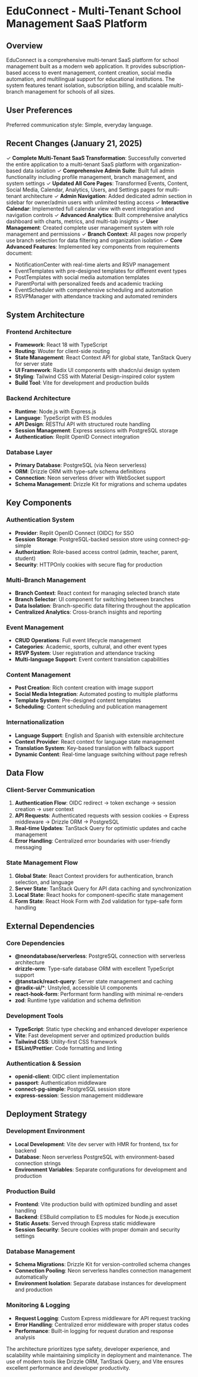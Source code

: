 # EduConnect - Multi-Tenant School Management SaaS Platform

## Overview

EduConnect is a comprehensive multi-tenant SaaS platform for school management built as a modern web application. It provides subscription-based access to event management, content creation, social media automation, and multilingual support for educational institutions. The system features tenant isolation, subscription billing, and scalable multi-branch management for schools of all sizes.

## User Preferences

Preferred communication style: Simple, everyday language.

## Recent Changes (January 21, 2025)

✓ **Complete Multi-Tenant SaaS Transformation**: Successfully converted the entire application to a multi-tenant SaaS platform with organization-based data isolation
✓ **Comprehensive Admin Suite**: Built full admin functionality including profile management, branch management, and system settings 
✓ **Updated All Core Pages**: Transformed Events, Content, Social Media, Calendar, Analytics, Users, and Settings pages for multi-tenant architecture
✓ **Admin Navigation**: Added dedicated admin section in sidebar for owner/admin users with unlimited testing access
✓ **Interactive Calendar**: Implemented full calendar view with event integration and navigation controls
✓ **Advanced Analytics**: Built comprehensive analytics dashboard with charts, metrics, and multi-tab insights
✓ **User Management**: Created complete user management system with role management and permissions
✓ **Branch Context**: All pages now properly use branch selection for data filtering and organization isolation
✓ **Core Advanced Features**: Implemented key components from requirements document:
  - NotificationCenter with real-time alerts and RSVP management
  - EventTemplates with pre-designed templates for different event types  
  - PostTemplates with social media automation templates
  - ParentPortal with personalized feeds and academic tracking
  - EventScheduler with comprehensive scheduling and automation
  - RSVPManager with attendance tracking and automated reminders

## System Architecture

### Frontend Architecture
- **Framework**: React 18 with TypeScript
- **Routing**: Wouter for client-side routing
- **State Management**: React Context API for global state, TanStack Query for server state
- **UI Framework**: Radix UI components with shadcn/ui design system
- **Styling**: Tailwind CSS with Material Design-inspired color system
- **Build Tool**: Vite for development and production builds

### Backend Architecture
- **Runtime**: Node.js with Express.js
- **Language**: TypeScript with ES modules
- **API Design**: RESTful API with structured route handling
- **Session Management**: Express sessions with PostgreSQL storage
- **Authentication**: Replit OpenID Connect integration

### Database Layer
- **Primary Database**: PostgreSQL (via Neon serverless)
- **ORM**: Drizzle ORM with type-safe schema definitions
- **Connection**: Neon serverless driver with WebSocket support
- **Schema Management**: Drizzle Kit for migrations and schema updates

## Key Components

### Authentication System
- **Provider**: Replit OpenID Connect (OIDC) for SSO
- **Session Storage**: PostgreSQL-backed session store using connect-pg-simple
- **Authorization**: Role-based access control (admin, teacher, parent, student)
- **Security**: HTTPOnly cookies with secure flag for production

### Multi-Branch Management
- **Branch Context**: React context for managing selected branch state
- **Branch Selector**: UI component for switching between branches
- **Data Isolation**: Branch-specific data filtering throughout the application
- **Centralized Analytics**: Cross-branch insights and reporting

### Event Management
- **CRUD Operations**: Full event lifecycle management
- **Categories**: Academic, sports, cultural, and other event types
- **RSVP System**: User registration and attendance tracking
- **Multi-language Support**: Event content translation capabilities

### Content Management
- **Post Creation**: Rich content creation with image support
- **Social Media Integration**: Automated posting to multiple platforms
- **Template System**: Pre-designed content templates
- **Scheduling**: Content scheduling and publication management

### Internationalization
- **Language Support**: English and Spanish with extensible architecture
- **Context Provider**: React context for language state management
- **Translation System**: Key-based translation with fallback support
- **Dynamic Content**: Real-time language switching without page refresh

## Data Flow

### Client-Server Communication
1. **Authentication Flow**: OIDC redirect → token exchange → session creation → user context
2. **API Requests**: Authenticated requests with session cookies → Express middleware → Drizzle ORM → PostgreSQL
3. **Real-time Updates**: TanStack Query for optimistic updates and cache management
4. **Error Handling**: Centralized error boundaries with user-friendly messaging

### State Management Flow
1. **Global State**: React Context providers for authentication, branch selection, and language
2. **Server State**: TanStack Query for API data caching and synchronization
3. **Local State**: React hooks for component-specific state management
4. **Form State**: React Hook Form with Zod validation for type-safe form handling

## External Dependencies

### Core Dependencies
- **@neondatabase/serverless**: PostgreSQL connection with serverless architecture
- **drizzle-orm**: Type-safe database ORM with excellent TypeScript support
- **@tanstack/react-query**: Server state management and caching
- **@radix-ui/***: Unstyled, accessible UI components
- **react-hook-form**: Performant form handling with minimal re-renders
- **zod**: Runtime type validation and schema definition

### Development Tools
- **TypeScript**: Static type checking and enhanced developer experience
- **Vite**: Fast development server and optimized production builds
- **Tailwind CSS**: Utility-first CSS framework
- **ESLint/Prettier**: Code formatting and linting

### Authentication & Session
- **openid-client**: OIDC client implementation
- **passport**: Authentication middleware
- **connect-pg-simple**: PostgreSQL session store
- **express-session**: Session management middleware

## Deployment Strategy

### Development Environment
- **Local Development**: Vite dev server with HMR for frontend, tsx for backend
- **Database**: Neon serverless PostgreSQL with environment-based connection strings
- **Environment Variables**: Separate configurations for development and production

### Production Build
- **Frontend**: Vite production build with optimized bundling and asset handling
- **Backend**: ESBuild compilation to ES modules for Node.js execution
- **Static Assets**: Served through Express static middleware
- **Session Security**: Secure cookies with proper domain and security settings

### Database Management
- **Schema Migrations**: Drizzle Kit for version-controlled schema changes
- **Connection Pooling**: Neon serverless handles connection management automatically
- **Environment Isolation**: Separate database instances for development and production

### Monitoring & Logging
- **Request Logging**: Custom Express middleware for API request tracking
- **Error Handling**: Centralized error middleware with proper status codes
- **Performance**: Built-in logging for request duration and response analysis

The architecture prioritizes type safety, developer experience, and scalability while maintaining simplicity in deployment and maintenance. The use of modern tools like Drizzle ORM, TanStack Query, and Vite ensures excellent performance and developer productivity.